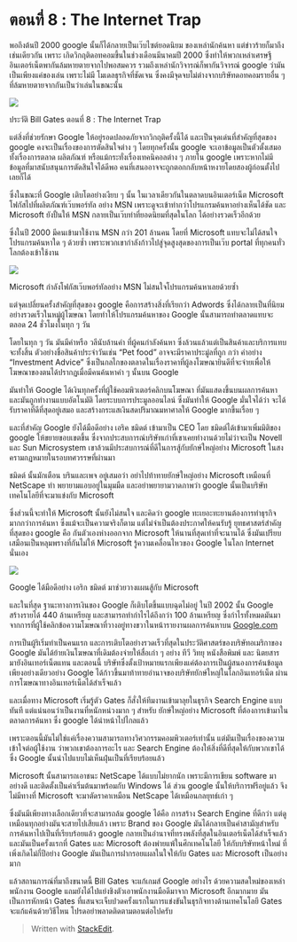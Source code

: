 # ตอนที่ 8 : The Internet Trap

พอถึงต้นปี 2000 google นั้นก็ได้กลายเป็นเว๊บไซต์ยอดนิยม ของเหล่านักค้นหา แต่ข่าวร้ายก็มาถึงเช่นเดียวกัน เพราะ เกิดวิกฤติดอทคอมขึ้นในช่วงเดือนมีนาคมปี 2000 ซึ่งทำให้พวกเหล่าเศรษฐีอินเตอร์เน็ตพากันล้มหายตายจากไปพอสมควร รวมถึงเหล่านักวิจารณ์ก็พากันวิจารณ์ google ว่ามันเป็นเพียงแค่ของเล่น เพราะไม่มี โมเดลธุรกิจที่ชัดเจน ซึ่งคงมีจุดจบไม่ต่างจากบริษัทดอทคอมรายอื่น ๆ ที่ล้มหายตายจากกันเป็นว่าเล่นในขณะนั้น

![](https://t0.blockdit.com/photos/2019/09/5d83d093cb6d591e9a471da6_800x0xcover_K6KR3ZgW.jpg)

ประวัติ Bill Gates ตอนที่ 8 : The Internet Trap

แต่สิ่งที่ช่วยรักษา Google ให้อยู่รอดปลอดภัยจากวิกฤติครั้งนี้ได้ และเป็นจุดเด่นที่สำคัญที่สุดของ google คงจะเป็นเรื่องของการตัดสินใจต่าง ๆ โดยทุกครั้งนั้น google จะเอาข้อมูลเป็นตัวตั้งเสมอ ทั้งเรื่องการตลาด ผลิตภัณฑ์ หรือแม้กระทั่งเรื่องเทคนิคอลต่าง ๆ ภายใน google เพราะหากไม่มีข้อมูลที่มาสนับสนุนการตัดสินใจได้ดีพอ คนที่เสนออาจจะถูกตอกกลับหน้าหงายโดยสองผู้ก่อนตั้งไปเลยก็ได้

ซึ่งในขณะที่ Google เติบโตอย่างเงียบ ๆ นั้น ในเวลาเดียวกันในตลาดบนอินเตอร์เน็ต Microsoft โฟกัสไปที่ผลิตภัณฑ์เว๊บพอร์ทัล อย่าง MSN เพราะดูจะเข้าท่ากว่าโปรแกรมค้นหาอย่างเห็นได้ชัด และ Microsoft ยังปั้นให้ MSN กลายเป็นเว๊บท่าที่ยอดนิยมที่สุดในโลก ได้อย่างรวดเร็วอีกด้วย

ซึ่งในปี 2000 มีคนเข้ามาใช้งาน MSN กว่า 201 ล้านคน โดยที่ Microsoft แทบจะไม่ได้สนใจโปรแกรมค้นหาใด ๆ ด้วยซ้ำ เพราะพวกเขากำลังก้าวไปสู่จุดสูงสุดของการเป็นเว๊บ portal ที่ทุกคนทั่วโลกต้องเข้าใช้งาน

![](https://t0.blockdit.com/photos/2019/09/5d83d0bb57ccb62d4c3c9dca_800x0xcover_8ONGZklD.jpg)

Microsoft กำลังโฟกัสเว๊บพอร์ทัลอย่าง MSN ไม่สนใจโปรแกรมค้นหาเลยด้วยซ้ำ

แต่จุดเปลี่ยนครั้งสำคัญที่สุดของ google คือการสร้างสิ่งที่เรียกว่า Adwords ซึ่งได้กลายเป็นที่นิยมอย่างรวดเร็วในหมู่ผู้โฆษณา โดยทำให้โปรแกรมค้นหาของ Google นั้นสามารถทำตลาดแทบจะตลอด 24 ชั่วโมงในทุก ๆ วัน

โดยในทุก ๆ วัน มันมีคำหรือ วลีนับล้านคำ ที่ผู้คนกำลังค้นหา ซึ่งล้วนแล้วแต่เป็นสินค้าและบริการแทบจะทั้งสิ้น ตัวอย่างชื่อสินค้าประจำวันเช่น “Pet food” อาจจะมีราคาประมํูลที่ถูก กว่า คำอย่าง “Investment Advice” ซึ่งเป็นกลไกของตลาดในเรื่องราคาที่ผู้ลงโฆษณายินดีที่จะจ่ายเพื่อให้โฆษณาของตนได้ปรากฏเมื่อมีคนค้นหาคำ ๆ นั้นบน Google

มันทำให้ Google ได้เงินทุกครั้งที่ผู้ใช้คอมพิวเตอร์คลิกบนโฆษณา ที่มันแสดงขึ้นบนผลการค้นหา และมันถูกทำงานแบบอัตโนมัติ โดยระบบการประมูลออนไลน์ ซึ่งมันทำให้ Google มั่นใจได้ว่า จะได้รับราคาที่ดีที่สุดอยู่เสมอ และสร้างกระแสเงินสดปริมาณมหาศาลให้ Google มากขึ้นเรื่อย ๆ

และที่สำคัญ Google ยังได้มือดีอย่าง เอริค ชมิดต์ เข้ามาเป็น CEO โดย ชมิดต์ได้เข้ามาเพิ่มมิติของ google ให้ขยายขอบเขตขึ้น ซึ่งจากประสบการณ์บริษัทเก่าที่เขาเคยทำงานด้วยไม่ว่าจะเป็น Novell และ Sun Microsystem เขาล้วนมีประสบการณ์ที่ดีในการสู้กับยักษ์ใหญ๋อย่าง Microsoft ในสงครามกฏหมายในรอบทศวรรษที่ผ่านมา

ชมิดต์ นั้นมักเตือน บรินและเพจ อยู่เสมอว่า อย่าไปท้าทายยักษ์ใหญ่อย่าง Microsoft เหมือนที่ NetScape ทำ พยายามแอบอยู่ในมุมมืด และอย่าพยายามวาดภาพว่า google นั้นเป็นบริษัทเทคโนโลยีที่จะมาแข่งกับ Microsoft

ซึ่งส่วนนี้จะทำให้ Microsoft นั้นยังไม่สนใจ และคิดว่า google ทะเยอะทะยานต้องการทำธุรกิจมากกว่าการค้นหา ซึ่งแม้จะเป็นความจริงก็ตาม แต่ไม่จำเป็นต้องประกาศให้คนรับรู้ ยุทธศาสตร์สำคัญที่สุดของ google คือ กันตัวเองห่างออกจาก Microsoft ให้นานที่สุดเท่าที่จะนานได้ ซึ่งมันเปรียบเสมือนเป็นหลุมพรางที่กันไม่ให้ Microsoft รู้ความเคลื่อนไหวของ Google ในโลก Internet นั่นเอง

![](https://t0.blockdit.com/photos/2019/09/5d83d0f557ccb62d4c3ca60a_800x0xcover_lVDvaCZK.jpg)

Google ได้มือดีอย่าง เอริก ชมิดต์ มาช่วยวางแผนสู้กับ Microsoft

และในที่สุด ฐานะทางการเงินของ Google ก็เติบโตขึ้นแบบฉุดไม่อยู่ ในปี 2002 นั้น Google สร้างรายได้ 440 ล้านเหรียญ และสามารถทำกำไรได้ถึงกว่า 100 ล้านเหรียญ ซึ่งกำไรทั้งหมดมันมาจากการที่ผู้ใช้คลิกข้อความโฆษณาที่วางอยู่ทางขวาในหน้ารายงานผลการค้นหาบน [Google.com](http://google.com/)

การเป็นผู้ริเริ่มทำเป็นคนแรก และการเติบโตอย่างรวดเร็วที่สุดในประวัติศาสตร์ของบริษัทอเมริกาของ Google มันได้ย้ายเงินโฆษณาที่เดิมต้องจ่ายให้สื่อเก่า ๆ อย่าง ทีวี วิทยุ หนังสือพิมพ์ และ นิตยสาร มายังอินเทอร์เน็ตแทน และตอนนี้ บริษัทซึ่งตั้งเป้าหมายแรกเพียงแค่ต้องการเป็นผู้สนองการค้นข้อมูลเพียงอย่างเดียวอย่าง Google ได้ก้าวขึ้นมาท้าทายอำนาจของบริษัทยักษ์ใหญ่ในโลกอินเทอร์เน็ต ผ่านการโฆษณาทางอินเทอร์เน็ตได้สำเร็จแล้ว

และเมื่อทาง Microsoft เริ่มรู้ตัว Gates ก็สั่งให้ทีมงานเข้ามาลุยในธุรกิจ Search Engine แบบทันที แต่แน่นอนว่าเป็นงานที่หนักหน่วงมาก ๆ สำหรับ ยักษ์ใหญ่อย่าง Microsoft ที่ต้องการเข้ามาในตลาดการค้นหา ซึ่ง google ได้นำหน้าไปไกลแล้ว

เพราะตอนนี้มันไม่ใช่แค่เรื่องความสามารถทางวิศวกรรมคอมพิวเตอร์เท่านั้น แต่มันเป็นเรื่องของความเข้าใจต่อผู้ใช้งาน ว่าพวกเขาต้องการอะไร และ Search Engine ต้องให้สิ่งที่ดีที่สุดให้กับพวกเขาได้ ซึ่ง Google นั้นนำไปแบบไม่เห็นฝุ่นเป็นที่เรียบร้อยแล้ว

Microsoft นั้นสามารถเอาชนะ NetScape ได้แบบไม่ยากนัก เพราะมีการเขียน software มาอย่างดี และติดตั้งเป็นค่าเริ่มต้นมาพร้อมกับ Windows ได้ ส่วน google นั้นให้บริการฟรีอยู่แล้ว จึงไม่มีทางที่ Microsoft จะมาตัดราคาเหมือน NetScape ได้เหมือนกลยุทธ์เก่า ๆ

ซึ่งมันมีเพียงทางเลือกเดียวที่จะสามารถล้ม google ได้คือ การสร้าง Search Engine ที่ดีกว่า แต่ดูเหมือนทุกอย่างมันจะสายไปเสียแล้ว เพราะ Brand ของ Google มันได้กลายเป็นคำสามัญสำหรับการค้นหาไปเป็นที่เรียบร้อยแล้ว google กลายเป็นอำนาจที่ทรงพลังที่สุดในอินเตอร์เน็ตได้สำเร็จแล้ว และมันเป็นครั้งแรกที่ Gates และ Microsoft ต้องพ่ายแพ้ในศึกเทคโนโลยี ให้กับบริษัทหน้าใหม่ ที่เพิ่งเกิดไม่กี่ปีอย่าง Google มันเป็นการฝากรอยแผลในใจให้กับ Gates และ Microsoft เป็นอย่างมาก

แล้วสถานการณ์ที่มาถึงขนาดนี้ Bill Gates จะแก้เกมส์ Google อย่างไร ด้วยความสดใหม่ของเหล่าพนักงาน Google แถมยังได้ไปแย่งชิงตัวเอาพนักงานมือดีมาจาก Microsoft อีกมากมาย มันเป็นการหักหน้า Gates ที่แสนจะเจ็บปวดครั้งแรกในการแข่งขันในธุรกิจทางด้านเทคโนโลยี Gates จะแก้แค้นด้วยวิธีไหน โปรดอย่าพลาดติดตามตอนต่อไปครับ

> Written with [StackEdit](https://www.blockdit.com/articles/5d83d14fcb6d591e9a47491c).

